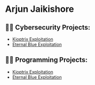 <h1> Arjun Jaikishore </h1>

<h2>👨‍💻 Cybersecurity Projects:</h2>

  - [Kioptrix Exploitation](https://github.com/arjunjaikishore/KioptrixExploitationLab)
  - [Eternal Blue Exploitation](https://github.com/arjunjaikishore/EternalBlueExploitation)

<h2>👨‍💻 Programming Projects:</h2>

  - [Kioptrix Exploitation](https://github.com/arjunjaikishore/KioptrixExploitationLab)
  - [Eternal Blue Exploitation](https://github.com/arjunjaikishore/EternalBlueExploitation)

<!--

Here are some ideas to get you started:

- 🔭 I’m currently working on ...
- 🌱 I’m currently learning ...
- 👯 I’m looking to collaborate on ...
- 🤔 I’m looking for help with ...
- 💬 Ask me about ...
- 📫 How to reach me: ...
- 😄 Pronouns: ...
- ⚡ Fun fact: ...
-->
